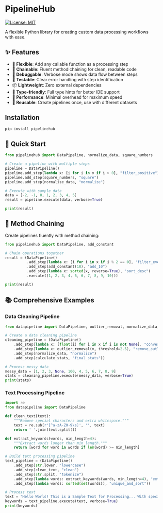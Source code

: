 # PipelineHub

[![License: MIT](https://img.shields.io/badge/License-MIT-yellow.svg)](https://opensource.org/licenses/MIT)


A flexible Python library for creating custom data processing workflows with ease.

## ✨ Features

- 🔧 **Flexible**: Add any callable function as a processing step
- 🔗 **Chainable**: Fluent method chaining for clean, readable code
- 🐛 **Debuggable**: Verbose mode shows data flow between steps
- 🧪 **Testable**: Clear error handling with step identification
- 📦 **Lightweight**: Zero external dependencies
- 🎯 **Type-friendly**: Full type hints for better IDE support
- 🚀 **Performance**: Minimal overhead for maximum speed
- 🔄 **Reusable**: Create pipelines once, use with different datasets

## Installation
```bash
pip install pipelinehub
```

## 📖 Quick Start
```python
from pipelinehub import DataPipeline, normalize_data, square_numbers

# Create a pipeline with multiple steps
pipeline = DataPipeline()
pipeline.add_step(lambda x: [i for i in x if i > 0], "filter_positive")
pipeline.add_step(square_numbers, "square")
pipeline.add_step(normalize_data, "normalize")

# Execute with sample data
data = [-2, -1, 0, 1, 2, 3, 4, 5]
result = pipeline.execute(data, verbose=True)

print(result)
```
## 🔗 Method Chaining
Create pipelines fluently with method chaining:

```python
from pipelinehub import DataPipeline, add_constant

# Chain operations together
result = (DataPipeline()
          .add_step(lambda x: [i for i in x if i % 2 == 0], "filter_even")
          .add_step(add_constant(10), "add_10")  
          .add_step(lambda x: sorted(x, reverse=True), "sort_desc")
          .execute([1, 2, 3, 4, 5, 6, 7, 8, 9, 10]))

print(result) 
```

## 📚 Comprehensive Examples

### Data Cleaning Pipeline
```python 
from datapipeline import DataPipeline, outlier_removal, normalize_data, calculate_stats

# Create a data cleaning pipeline
cleaning_pipeline = (DataPipeline()
    .add_step(lambda x: [float(i) for i in x if i is not None], "convert_and_filter")
    .add_step(lambda x: outlier_removal(x, threshold=2.5), "remove_outliers") 
    .add_step(normalize_data, "normalize")
    .add_step(calculate_stats, "final_stats"))

# Process messy data
messy_data = [1, 2, 3, None, 100, 4, 5, 6, 7, 8, 9]
stats = cleaning_pipeline.execute(messy_data, verbose=True)
print(stats)
```
### Text Processing Pipeline
```python
import re
from datapipeline import DataPipeline

def clean_text(text):
    """Remove special characters and extra whitespace."""
    text = re.sub(r'[^a-zA-Z0-9\s]', '', text)
    return ' '.join(text.split())

def extract_keywords(words, min_length=4):
    """Extract words longer than min_length."""
    return [word for word in words if len(word) >= min_length]

# Build text processing pipeline
text_pipeline = (DataPipeline()
    .add_step(str.lower, "lowercase")
    .add_step(clean_text, "clean")
    .add_step(str.split, "tokenize") 
    .add_step(lambda words: extract_keywords(words, min_length=4), "extract_keywords")
    .add_step(lambda words: sorted(set(words)), "unique_and_sort"))

# Process text
text = "Hello World! This is a Sample Text for Processing... With special chars!!!"
keywords = text_pipeline.execute(text, verbose=True)
print(keywords)
```


